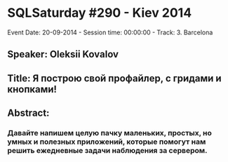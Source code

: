 # SQLSaturday #290 - Kiev 2014
Event Date: 20-09-2014 - Session time: 00:00:00 - Track: 3. Barcelona
## Speaker: Oleksii Kovalov
## Title: Я построю свой профайлер, с гридами и кнопками!
## Abstract:
### Давайте напишем целую пачку маленьких, простых, но умных и полезных приложений, которые помогут нам решить ежедневные задачи наблюдения за сервером.

